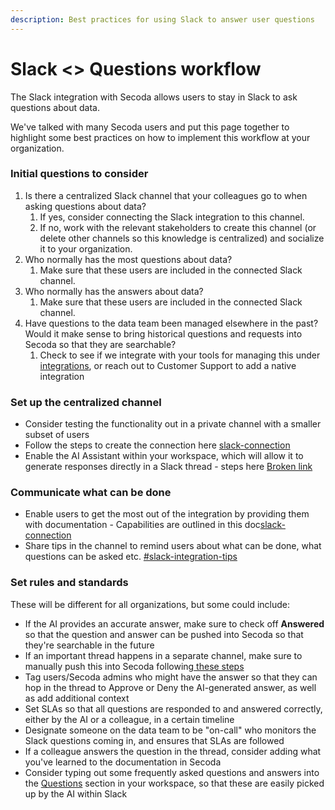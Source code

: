 ```yaml
---
description: Best practices for using Slack to answer user questions
---
```


# Slack <> Questions workflow

The Slack integration with Secoda allows users to stay in Slack to ask questions about data.

We've talked with many Secoda users and put this page together to highlight some best practices on how to implement this workflow at your organization.

### Initial questions to consider

1. Is there a centralized Slack channel that your colleagues go to when asking questions about data?
   1. If yes, consider connecting the Slack integration to this channel.
   2. If no, work with the relevant stakeholders to create this channel (or delete other channels so this knowledge is centralized) and socialize it to your organization.
2. Who normally has the most questions about data?
   1. Make sure that these users are included in the connected Slack channel.
3. Who normally has the answers about data?
   1. Make sure that these users are included in the connected Slack channel.
4. Have questions to the data team been managed elsewhere in the past? Would it make sense to bring  historical questions and requests into Secoda so that they are searchable?
   1. Check to see if we integrate with your tools for managing this under [integrations](../integrations/ "mention"), or reach out to Customer Support to add a native integration

### Set up the centralized channel

* Consider testing the functionality out in a private channel with a smaller subset of users
* Follow the steps to create the connection here [slack-connection](../integrations/productivity-tools/slack-connection/ "mention")
* Enable the AI Assistant within your workspace, which will allow it to generate responses directly in a Slack thread - steps here [Broken link](broken-reference "mention")

### Communicate what can be done

* Enable users to get the most out of the integration by providing them with documentation - Capabilities are outlined in this doc[slack-connection](../integrations/productivity-tools/slack-connection/ "mention")
* Share tips in the channel to remind users about what can be done, what questions can be asked etc. [#slack-integration-tips](../readme/secoda-as-an-admin/user-engagement-and-adoption/tips-and-tricks-to-share-with-new-users.md#slack-integration-tips "mention")

### Set rules and standards

These will be different for all organizations, but some could include:

* If the AI provides an accurate answer, make sure to check off **Answered** so that the question and answer can be pushed into Secoda so that they're searchable in the future
* If an important thread happens in a separate channel, make sure to manually push this into Secoda following[ these steps](../integrations/productivity-tools/slack-connection/#push-slack-thread-into-secoda-questions)
* Tag users/Secoda admins who might have the answer so that they can hop in the thread to Approve or Deny the AI-generated answer, as well as add additional context
* Set SLAs so that all questions are responded to and answered correctly, either by the AI or a colleague, in a certain timeline
* Designate someone on the data team to be "on-call" who monitors the Slack questions coming in, and ensures that SLAs are followed&#x20;
* If a colleague answers the question in the thread, consider adding what you've learned to the documentation in Secoda
* Consider typing out some frequently asked questions and answers into the [Questions](../features/ask-questions-in-secoda.md) section in your workspace, so that these are easily picked up by the AI within Slack
